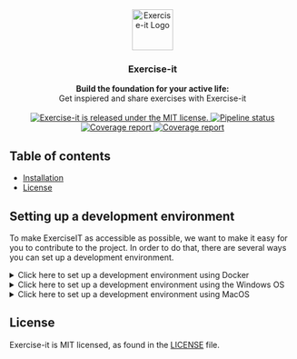 <div align="center">
      <a href="http://134.209.236.146">
        <img src="http://134.209.236.146/static/feed/logo.png" alt="Exercise-it Logo" width="72" height="72">
      </a>
</div>
<div align="center">
    <h3>Exercise-it</h3>
</div>
<div align="center">
  <strong>Build the foundation for your active life:</strong><br>
  Get inspiered and share exercises with Exercise-it
</div>
<br/>
<div align="center">
  <a href="https://gitlab.stud.idi.ntnu.no/tdt4140-2020/64/-/blob/master/LICENCE">
    <img src="https://img.shields.io/badge/license-MIT-blue.svg" alt="Exercise-it is released under the MIT license." />
  </a>
  <a href="https://gitlab.stud.idi.ntnu.no/tdt4140-2020/64/commits/master">
    <img src="https://gitlab.stud.idi.ntnu.no/tdt4140-2020/64/badges/master/pipeline.svg" alt="Pipeline status"/>
  </a>
  <a href="https://gitlab.stud.idi.ntnu.no/tdt4140-2020/64/commits/master">
    <img src="https://gitlab.stud.idi.ntnu.no/tdt4140-2020/64/badges/master/coverage.svg" alt="Coverage report"/>
  </a>
  <a href="https://www.python.org/dev/peps/pep-0008/">
    <img src="https://img.shields.io/badge/code%20style-pep8-orange.svg" alt="Coverage report"/>
  </a>
</div>


## Table of contents

- [Installation](#installation)
- [License](#license)

## Setting up a development environment
To make ExerciseIT as accessible as possible, we want to make it easy for you to contribute to the project. In order to do that, there are several ways you can set up a development environment.

<details>
  <summary>Click here to set up a development environment using Docker</summary>

  ### What is Docker?
  Docker is an open platform for developing, shipping, and running applications. Docker enables you to separate your applications       from your infrastructure so you can deliver software quickly. ExerciseIT has features that allows it to run on Docker Toolbox.        Docker toolbox can be installed on both the Windows OS and MacOS. 

  Note that running ExerciseIT on Docker requires specific changes to the operating system of your computer. If you are new to software development and dont feel comfortable editing the settings of your operative system. You should consider the guide for setting up a development environment on Windows or MacOS.
  ### Prerequisites
  To run ExerciseIT on Docker, you need to have Docker Toolbox installed. To install Docker Toolbox, please visit the official Docker   installation Guide.
  - [**Install on Windows**](https://docs.docker.com/toolbox/toolbox_install_windows/)
  - [**Install on MacOS**](https://docs.docker.com/toolbox/toolbox_install_mac/)
  
  When you have completed the installation, and successfully run the ```docker run hello-world``` command, proceed to the next step.
  ### Step 1: Clone the repo from GitLab
  ### Step 2: Build the Docker Image
  ### Step 3: Verify your Docker Machine IP adress
  ### Step 4: Run the Docker Container
  </details>
<details>
  <summary>Click here to set up a development environment using the Windows OS</summary>
  
  ### Prerequisites
  ### Step 1: Clone the repo from GitLab
  ### Step 2: Install the requirered packages
  ### Step 3: Run the Django server locally

</details>
<details>
  <summary>Click here to set up a development environment using MacOS</summary>
  
  ## Prerequisites
  ### Step 1: Clone the repo from GitLab
  ### Step 2: Install the requirered packages
  ### Step 3: Run the Django server locally
</details>

## License
Exercise-it is MIT licensed, as found in the
[LICENSE](https://gitlab.stud.idi.ntnu.no/tdt4140-2020/64/-/blob/master/LICENCE) file.
